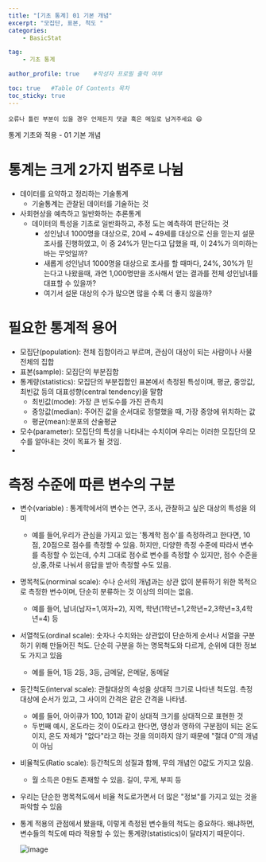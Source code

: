 ```yaml
---
title: "[기초 통계] 01 기본 개념"
excerpt: "모집단, 표본, 척도 "
categories:
    - BasicStat

tag:
    - 기초 통계

author_profile: true    #작성자 프로필 출력 여부

toc: true   #Table Of Contents 목차 
toc_sticky: true
---
```


```
오류나 틀린 부분이 있을 경우 언제든지 댓글 혹은 메일로 남겨주세요 😄
```
통계 기초와 적용 - 01 기본 개념

# 통계는 크게 2가지 범주로 나뉨 
  - 데이터를 요약하고 정리하는 기술통계
    - 기술통계는 관찰된 데이터를 기술하는 것
  - 사회현상을 예측하고 일반화하는 추론통계
    - 데이터의 특성을 기초로 일반화하고, 추정 도는 예측하여 판단하는 것
      - 성인남녀 1000명을 대상으로, 20세 ~ 49세를 대상으로 신을 믿는지 설문조사를 진행하였고, 이 중 24%가 믿는다고 답했을 때, 이 24%가 의미하는 바는 무엇일까?
      - 새롭게 성인남녀 1000명을 대상으로 조사를 할 때마다, 24%, 30%가 믿는다고 나왔을때, 과연 1,000명만을 조사해서 얻는 결과를 전체 성인남녀를 대표할 수 있을까?
      - 여기서 설문 대상의 수가 많으면 많을 수록 더 좋지 않을까?

# 필요한 통계적 용어
  - 모집단(population): 전체 집합이라고 부르며, 관심이 대상이 되는 사람이나 사물 전체의 집합
  - 표본(sample): 모집단의 부분집합
  - 통계량(statistics): 모집단의 부분집합인 표본에서 측정된 특성이며, 평균, 중앙값, 최빈값 등의 대표성향(central tendency)을 말함
    - 최빈값(mode): 가장 큰 빈도수를 가진 관측치
    - 중앙값(median): 주어진 값을 순서대로 정렬했을 때, 가장 중앙에 위치하는 값
    - 평균(mean):분포의 산술평균
  - 모수(parameter): 모집단의 특성을 나타내는 수치이며 우리는 이러한 모집단의 모수를 알아내는 것이 목표가 될 것임.
  - 
# 측정 수준에 따른 변수의 구분
  - 변수(variable) : 통계학에서의 변수는 연구, 조사, 관찰하고 싶은 대상의 특성을 의미
    - 예를 들어,우리가 관심을 가지고 있는 '통계학 점수'를 측정하려고 한다면, 10점, 20점으로 점수를 측정할 수 있음. 하지만, 다양한 측정 수준에 따라서 변수를 측정할 수 있는데, 수치 그대로 점수로 변수를 측정할 수 있지만, 점수 수준을 상,중,하로 나눠서 응답을 받아 측정할 수도 있음.
  - 명목척도(norminal scale): 수나 순서의 개념과는 상관 없이 분류하기 위한 목적으로 측정한 변수이며, 단순히 분류하는 것 이상의 의미는 없음.
    - 예를 들어, 남녀(남자=1,여자=2), 지역, 학년(1학년=1,2학년=2,3학년=3,4학년=4) 등
  - 서열척도(ordinal scale): 숫자나 수치와는 상관없이 단순하게 순서나 서열을 구분하기 위해 만들어진 척도. 단순히 구분을 하는 명목척도와 다르게, 순위에 대한 정보도 가지고 있음
    - 예를 들어, 1등 2등, 3등, 금메달, 은메달, 동메달
  - 등간척도(interval scale): 관찰대상의 속성을 상대적 크기로 나타낸 척도임. 측정대상에 순서가 있고, 그 사이의 간격은 같은 간격을 나타냄.
    - 예를 들어, 아이큐가 100, 101과 같이 상대적 크기를 상대적으로 표현한 것
    - 두번째 예시, 온도라는 것이 0도라고 한다면, 영상과 영하의 구분점이 되는 온도이지, 온도 자체가 "없다"라고 하는 것을 의미하지 않기 때문에 "절대 0"의 개념이 아님
  - 비율척도(Ratio scale): 등간척도의 성질과 함께, 무의 개념인 0값도 가지고 있음.
    - 월 소득은 0원도 존재할 수 있음. 길이, 무게, 부피 등
  - 우리는 단순한 명목척도에서 비율 척도로가면서 더 많은 "정보"를 가지고 있는 것을 파악할 수 있음

- 통계 적용의 관점에서 봤을때, 이렇게 측정된 변수들의 척도는 중요하다. 왜냐하면, 변수들의 척도에 따라 적용할 수 있는 통계량(statistics)이 달라지기 때문이다.

  ![image](https://user-images.githubusercontent.com/81638919/162625878-62a8e625-4153-4a31-ad24-fb3b4b5e2108.png)
